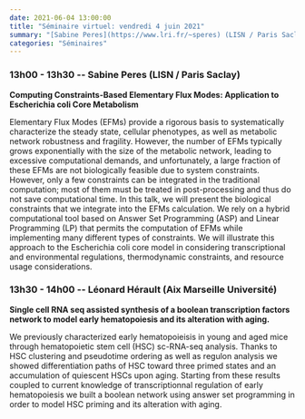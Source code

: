 ```yaml
---
date: 2021-06-04 13:00:00
title: "Séminaire virtuel: vendredi 4 juin 2021"
summary: "[Sabine Peres](https://www.lri.fr/~speres) (LISN / Paris Saclay) et [Léonard Hérault](https://www.linkedin.com/in/leonard-herault-8a62bb107/?originalSubdomain=fr) (Aix Marseille Université)"
categories: "Séminaires"
---
```


### 13h00 - 13h30 -- Sabine Peres (LISN / Paris Saclay)

**Computing Constraints-Based Elementary Flux Modes: Application to Escherichia coli Core Metabolism**

Elementary Flux Modes (EFMs) provide a rigorous basis to systematically characterize the steady state, cellular phenotypes, as well as metabolic network robustness and fragility. However, the number of EFMs typically grows exponentially with the size of the metabolic network, leading to excessive computational demands, and unfortunately, a large fraction of these EFMs are not biologically feasible due to system constraints. However, only a few constraints can be integrated in the traditional computation; most of them must be treated in post-processing and thus do not save computational time. In this talk, we will present the biological constraints that we integrate into the EFMs calculation. We rely on a hybrid computational tool based on Answer Set Programming (ASP) and Linear Programming (LP) that permits the computation of EFMs while implementing many different types of constraints. We will illustrate this approach to the Escherichia coli core model in considering transcriptional and environmental regulations, thermodynamic constraints, and resource usage considerations.

### 13h30 - 14h00 -- Léonard Hérault (Aix Marseille Université)

**Single cell RNA seq assisted synthesis of a boolean transcription factors network to model early hematopoiesis and its alteration with aging.**

We previously characterized early hematopoieisis in young and aged mice through hematopoietic stem cell (HSC) sc-RNA-seq analysis. Thanks to HSC clustering and pseudotime ordering as well as regulon analysis we showed differentiation paths of HSC toward three primed states and an accumulation of quiescent HSCs upon aging. Starting from these results coupled to current knowledge of transcriptionnal regulation of early hematopoiesis we built a boolean network using answer set programming in order to model HSC priming and its alteration with aging.
